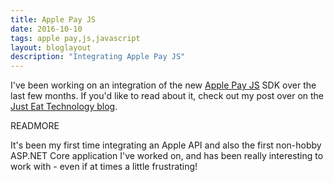 ```yaml
---
title: Apple Pay JS
date: 2016-10-10
tags: apple pay,js,javascript
layout: bloglayout
description: "Integrating Apple Pay JS"
---
```


I've been working on an integration of the new [Apple Pay JS](https://developer.apple.com/reference/applepayjs) SDK over the last few months. If you'd like to read about it, check out my post over on the [Just Eat Technology blog](https://tech.just-eat.com/2016/10/10/bringing-apple-pay-to-the-web/).

READMORE

It's been my first time integrating an Apple API and also the first non-hobby ASP.NET Core application I've worked on, and has been really interesting to work with - even if at times a little frustrating!
